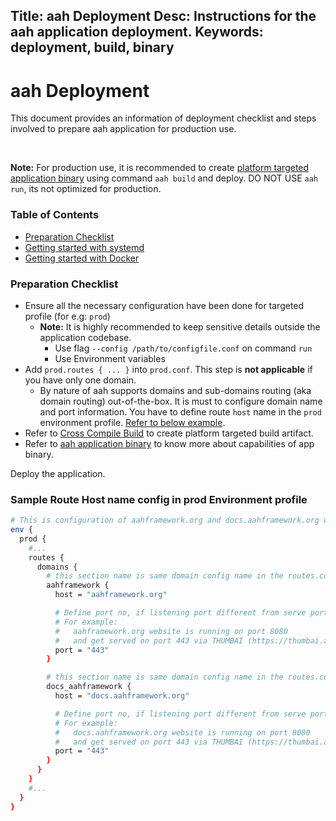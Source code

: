 Title: aah Deployment
Desc: Instructions for the aah application deployment.
Keywords: deployment, build, binary
---
# aah Deployment

This document provides an information of deployment checklist and steps involved to prepare aah application for production use.

<br>
<div class="alert alert-info-blue">
<p><strong>Note:</strong> For production use, it is recommended to create <a href="aah-cli-tool.html#cross-compile-build" target="_blank" title="Cross platform build">platform targeted application binary</a> using command <code>aah build</code> and deploy. DO NOT USE <code>aah run</code>, its not optimized for production.</p>
</div>

### Table of Contents

  * [Preparation Checklist](#preparation-checklist)
  * [Getting started with systemd](getting-started-with-systemd.html)
  * [Getting started with Docker](getting-started-with-docker.html)

### Preparation Checklist

  * Ensure all the necessary configuration have been done for targeted profile (for e.g: `prod`)
      - **Note:** It is highly recommended to keep sensitive details outside the application codebase.
          * Use flag `--config /path/to/configfile.conf` on command `run`
          * Use Environment variables
  * Add `prod.routes { ... }` into `prod.conf`. This step is **not applicable** if you have only one domain.
      - By nature of aah supports domains and sub-domains routing (aka domain routing) out-of-the-box. It is must to configure domain name and port information. You have to define route `host` name in the `prod` environment profile. [Refer to below example](#sample-route-host-name-config-in-prod-environment-profile).
  * Refer to [Cross Compile Build](aah-cli-tool.html#cross-compile-build) to create platform targeted build artifact.
  * Refer to [aah application binary](aah-application-binary.html) to know more about capabilities of app binary.

Deploy the application.

### Sample Route Host name config in prod Environment profile

```bash
# This is configuration of aahframework.org and docs.aahframework.org websites.
env {
  prod {
    #...
    routes {
      domains {
        # this section name is same domain config name in the routes.conf
        aahframework {
          host = "aahframework.org"

          # Define port no, if listening port different from serve port
          # For example:
          #   aahframework.org website is running on port 8080
          #   and get served on port 443 via THUMBAI (https://thumbai.app)
          port = "443"  
        }

        # this section name is same domain config name in the routes.conf
        docs_aahframework {
          host = "docs.aahframework.org"

          # Define port no, if listening port different from serve port
          # For example:
          #   docs.aahframework.org website is running on port 8080
          #   and get served on port 443 via THUMBAI (https://thumbai.app)
          port = "443"
        }
      }
    }
    #...
  }
}
```
